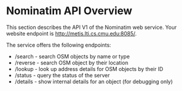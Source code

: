 # Nominatim API Overview

This section describes the API V1 of the Nominatim web service. Your website endpoint is http://metis.lti.cs.cmu.edu:8085/.

The service offers the following endpoints:

 * /search - search OSM objects by name or type
 * /reverse - search OSM object by their location
 * /lookup - look up address details for OSM objects by their ID
 * /status - query the status of the server
 * /details - show internal details for an object (for debugging only)
